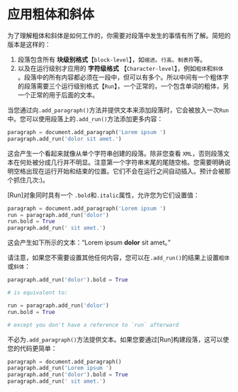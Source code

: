 # 应用粗体和斜体

为了理解粗体和斜体是如何工作的，你需要对段落中发生的事情有所了解。简短的版本是这样的：

1. 段落包含所有 **块级别格式**【`block-level`】，如`缩进`、`行高`、`制表符`等。
2. 以及在运行级别才应用的 **字符级格式** 【`Character-level`】，例如`粗体`和`斜体` 。段落中的所有内容都必须在一段中，但可以有多个。所以中间有一个粗体字的段落需要三个运行级别格式【`Run`】，一个正常的，一个包含单词的粗体，另一个正常的用于后面的文本。

当您通过向`.add_paragraph()`方法并提供文本来添加段落时，它会被放入一次`Run`中。您可以使用段落上的`.add_run()`方法添加更多内容：

```python
paragraph = document.add_paragraph('Lorem ipsum ')
paragraph.add_run('dolor sit amet.')
```

这会产生一个看起来就像从单个字符串创建的段落。除非您查看 `XML`，否则段落文本在何处被分成几行并不明显。注意第一个字符串末尾的尾随空格。您需要明确说明空格出现在运行开始和结束的位置。它们不会在运行之间自动插入。预计会被那个抓住几次:)。

[Run]对象同时具有一个 `.bold`和`.italic`属性，允许您为它们设置值：

```python
paragraph = document.add_paragraph('Lorem ipsum ')
run = paragraph.add_run('dolor')
run.bold = True
paragraph.add_run(' sit amet.')
```

这会产生如下所示的文本：“Lorem ipsum **dolor** sit amet。”

请注意，如果您不需要设置其他任何内容，您可以在`.add_run()`的结果上设置`粗体`或`斜体`：

```python
paragraph.add_run('dolor').bold = True

# is equivalent to:

run = paragraph.add_run('dolor')
run.bold = True

# except you don't have a reference to `run` afterward
```

不必为`.add_paragraph()`方法提供文本。如果您要通过[Run]构建段落，这可以使您的代码更简单：

```python
paragraph = document.add_paragraph()
paragraph.add_run('Lorem ipsum ')
paragraph.add_run('dolor').bold = True
paragraph.add_run(' sit amet.')
```
